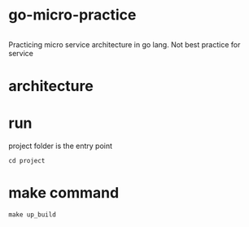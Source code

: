 # go-micro-practice

![]()


Practicing micro service architecture in go lang.
Not best practice for service

# architecture




# run

project folder is the entry point
```
cd project
```

# make command

```
make up_build
```
